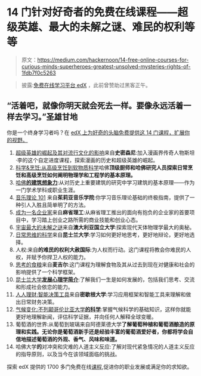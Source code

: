 # 14 门针对好奇者的免费在线课程——超级英雄、最大的未解之谜、难民的权利等等

> 原文：<https://medium.com/hackernoon/14-free-online-courses-for-curious-minds-superheroes-greatest-unsolved-mysteries-rights-of-1fdb7f0c5263>

> 披露:[免费在线学习平台 edX](https://goo.gl/RJf2ve) ，此前曾赞助过黑客正午。

## “活着吧，就像你明天就会死去一样。要像永远活着一样去学习。”圣雄甘地

你是一个终身学习者吗？在 [edX 上为好奇的头脑免费提供这 14 门课程，扩展你的视野。](https://goo.gl/RJf2ve)

1.  [超级英雄的崛起及其对流行文化的影响](https://goo.gl/kQ9Ar1)来自**史密森尼**:加入漫画界传奇人物斯坦·李的这个自定进度课程，探索漫画的历史和超级英雄的崛起。
2.  [科学&烹饪:从高级烹饪到软物质科学](https://goo.gl/EL1H7j)哈佛**顶级厨师和哈佛研究人员探索日常烹饪和高级烹饪如何阐明物理学和工程学的基本原理。**
3.  [哈佛**的建筑想象力**](https://goo.gl/poUooF):从对历史上重要建筑的研究中学习建筑的基本原理——作为一门学术学科或职业生涯。
4.  [音乐理论 101](https://goo.gl/RcQ236) 来自**茱莉亚音乐学院**:你学习音乐理论基础的终极指南，提供了一种引人入胜且简单明了的方法。
5.  [成为一名企业家](https://goo.gl/ys4tve)来自**麻省理工**:从麻省理工推出的面向有抱负的企业家的首要项目中，学习踏上创业之路所需的商业技能和创业心态。
6.  [宇宙最大的未解之谜](https://goo.gl/pVmMGK)来自**澳大利亚国立大学**:探索现代天体物理学最大的奥秘。
7.  [日常思维的科学](https://www.edx.org/course/science-everyday-thinking-uqx-think101x-4)来自**昆士兰大学**:学习如何更好地思考，更好地辩论，更好地选择。
8.  人权:来自**的难民的权利大赦国际**:为人权而行动。这门课程将教会你难民的人权，并赋予你捍卫人权的能力。
9.  [思考的食粮](https://www.edx.org/course/food-thought-mcgillx-chem181x-2)来自**麦吉尔**:这门课程为理解食物及其从过去到现在对健康和社会的影响提供了一个科学框架。
10.  [昆士兰大学**发展心理学简介**](https://goo.gl/EGBqSz):了解我们一生是如何发展的，包括我们思考、交流和形成社会依恋的能力。
11.  [人人理财:智能决策工具](https://goo.gl/F4bvL5)来自**密歇根大学**:学习应用框架和智能工具来理解和做出日常财务决策。
12.  [气候变化:不列颠哥伦比亚大学**的科学**](https://goo.gl/Nnu6p8):掌握气候科学的基础知识，这样你就能更好地理解新闻，评估科学证据，并向任何人解释全球变暖。
13.  葡萄酒的世界:从葡萄到玻璃来自阿德莱德大学**了解葡萄种植和葡萄酒酿造的原理和实践。无论你是葡萄酒新手还是经验丰富的葡萄酒爱好者，你都将学会自信地描述葡萄酒的外观、香气、风味和味道。**
14.  哈佛大学**的**对冲突和灾难的人道主义反应:了解对现代紧急情况的人道主义反应的指导原则，以及当今在该领域面临的挑战。

探索 edX 提供的 1700 多门免费在线[课程](https://goo.gl/Mv2FMR),促进你的职业发展或满足你的求知欲。